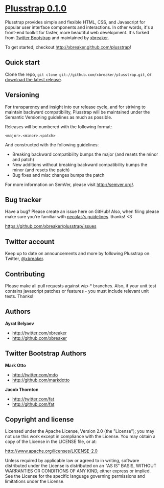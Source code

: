 [Plusstrap 0.1.0](http://xbreaker.github.com/plusstrap)
=================

Plusstrap provides simple and flexible HTML, CSS, and Javascript for popular user interface components and interactions. In other words, it's a front-end toolkit for faster, more beautiful web development. It's forked from [Twitter Bootstrap](http://twitter.github.com/bootstrap) and maintained by [xbreaker](http://twitter.com/xbreaker).

To get started, checkout http://xbreaker.github.com/plusstrap!



Quick start
-----------

Clone the repo, `git clone git://github.com/xbreaker/plusstrap.git`, or [download the latest release](https://github.com/xbreaker/plusstrap/zipball/master).



Versioning
----------

For transparency and insight into our release cycle, and for striving to maintain backward compatibility, Plusstrap will be maintained under the Semantic Versioning guidelines as much as possible.

Releases will be numbered with the following format:

`<major>.<minor>.<patch>`

And constructed with the following guidelines:

* Breaking backward compatibility bumps the major (and resets the minor and patch)
* New additions without breaking backward compatibility bumps the minor (and resets the patch)
* Bug fixes and misc changes bumps the patch

For more information on SemVer, please visit http://semver.org/.



Bug tracker
-----------

Have a bug? Please create an issue here on GitHub! Also, when filing please make sure you're familiar with [necolas's guidelines](https://github.com/necolas/issue-guidelines). thanks! <3

https://github.com/xbreaker/plusstrap/issues



Twitter account
---------------

Keep up to date on announcements and more by following Plusstrap on Twitter, [@xbreaker](http://twitter.com/xbreaker).



Contributing
------------

Please make all pull requests against wip-* branches. Also, if your unit test contains javascript patches or features - you must include relevant unit tests. Thanks!


Authors
-------

**Ayrat Belyaev**

+ http://twitter.com/xbreaker
+ http://github.com/xbreaker


Twitter Bootstrap Authors
-------

**Mark Otto**

+ http://twitter.com/mdo
+ http://github.com/markdotto

**Jacob Thornton**

+ http://twitter.com/fat
+ http://github.com/fat



Copyright and license
---------------------

Licensed under the Apache License, Version 2.0 (the "License");
you may not use this work except in compliance with the License.
You may obtain a copy of the License in the LICENSE file, or at:

   http://www.apache.org/licenses/LICENSE-2.0

Unless required by applicable law or agreed to in writing, software
distributed under the License is distributed on an "AS IS" BASIS,
WITHOUT WARRANTIES OR CONDITIONS OF ANY KIND, either express or implied.
See the License for the specific language governing permissions and
limitations under the License.